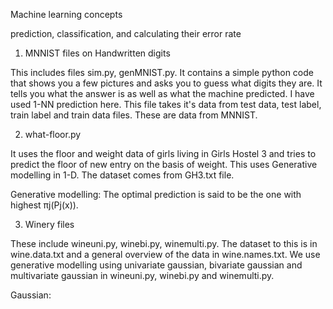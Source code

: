 Machine learning concepts

prediction, classification, and calculating their error rate 

1. MNNIST files on Handwritten digits

This includes files sim.py, genMNIST.py. It contains a simple python code that shows you a few pictures and asks you to guess what digits they are. It tells you what the answer is as well as what the machine predicted. I have used 1-NN prediction here. This file takes it's data from test data, test label, train label and train data files. These are data from MNNIST.

2. what-floor.py

It uses the floor and weight data of girls living in Girls Hostel 3 and tries to predict the floor of new entry on the basis of weight. This uses Generative modelling in 1-D. The dataset comes from GH3.txt file. 

Generative modelling:
The optimal prediction is said to be the one with highest πj(Pj(x)).

3. Winery files

These include wineuni.py, winebi.py, winemulti.py. The dataset to this is in wine.data.txt and a general overview of the data in wine.names.txt. We use generative modelling using univariate gaussian, bivariate gaussian and multivariate gaussian in wineuni.py, winebi.py and winemulti.py.

Gaussian:

